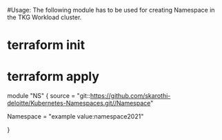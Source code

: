 
#Usage: The following module has to be used for creating Namespace in the TKG Workload cluster.
# terraform init
# terraform apply

module "NS" {
  source = "git::https://github.com/skarothi-deloitte/Kubernetes-Namespaces.git//Namespace"

Namespace =  "example value:namespace2021"

}

